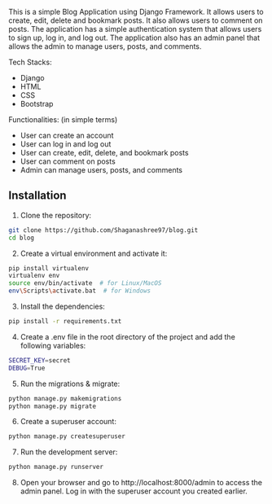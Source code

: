 This is a simple Blog Application using Django Framework. It allows users to create, edit, delete and bookmark posts. It also allows users to comment on posts. The application has a simple authentication system that allows users to sign up, log in, and log out. The application also has an admin panel that allows the admin to manage users, posts, and comments.

Tech Stacks:
- Django
- HTML
- CSS
- Bootstrap

Functionalities: (in simple terms)
- User can create an account
- User can log in and log out
- User can create, edit, delete, and bookmark posts
- User can comment on posts
- Admin can manage users, posts, and comments

## Installation
1. Clone the repository:
```bash
git clone https://github.com/Shaganashree97/blog.git
cd blog
```
2. Create a virtual environment and activate it:
```bash
pip install virtualenv
virtualenv env
source env/bin/activate  # for Linux/MacOS
env\Scripts\activate.bat  # for Windows
```
3. Install the dependencies:
```bash
pip install -r requirements.txt
```

4. Create a .env file in the root directory of the project and add the following variables:
```bash
SECRET_KEY=secret
DEBUG=True
```
5. Run the migrations & migrate:
```bash
python manage.py makemigrations
python manage.py migrate
```

6. Create a superuser account:
```bash
python manage.py createsuperuser
```

7. Run the development server:
```bash
python manage.py runserver
```

8. Open your browser and go to http://localhost:8000/admin to access the admin panel. 
Log in with the superuser account you created earlier.